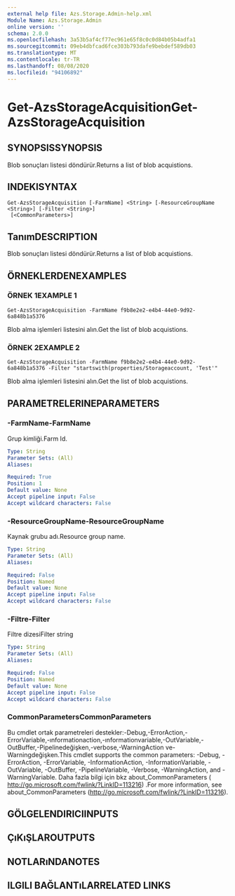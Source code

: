 ```yaml
---
external help file: Azs.Storage.Admin-help.xml
Module Name: Azs.Storage.Admin
online version: ''
schema: 2.0.0
ms.openlocfilehash: 3a53b5af4cf77ec961e65f8c0c0d84b05b4adfa1
ms.sourcegitcommit: 09eb4dbfcad6fce303b793dafe9bebdef589db03
ms.translationtype: MT
ms.contentlocale: tr-TR
ms.lasthandoff: 08/08/2020
ms.locfileid: "94106892"
---
```

# <span data-ttu-id="85a57-101">Get-AzsStorageAcquisition</span><span class="sxs-lookup"><span data-stu-id="85a57-101">Get-AzsStorageAcquisition</span></span>

## <span data-ttu-id="85a57-102">SYNOPSIS</span><span class="sxs-lookup"><span data-stu-id="85a57-102">SYNOPSIS</span></span>
<span data-ttu-id="85a57-103">Blob sonuçları listesi döndürür.</span><span class="sxs-lookup"><span data-stu-id="85a57-103">Returns a list of blob acquistions.</span></span>

## <span data-ttu-id="85a57-104">INDEKI</span><span class="sxs-lookup"><span data-stu-id="85a57-104">SYNTAX</span></span>

```
Get-AzsStorageAcquisition [-FarmName] <String> [-ResourceGroupName <String>] [-Filter <String>]
 [<CommonParameters>]
```

## <span data-ttu-id="85a57-105">Tanım</span><span class="sxs-lookup"><span data-stu-id="85a57-105">DESCRIPTION</span></span>
<span data-ttu-id="85a57-106">Blob sonuçları listesi döndürür.</span><span class="sxs-lookup"><span data-stu-id="85a57-106">Returns a list of blob acquistions.</span></span>

## <span data-ttu-id="85a57-107">ÖRNEKLERDEN</span><span class="sxs-lookup"><span data-stu-id="85a57-107">EXAMPLES</span></span>

### <span data-ttu-id="85a57-108">ÖRNEK 1</span><span class="sxs-lookup"><span data-stu-id="85a57-108">EXAMPLE 1</span></span>
```
Get-AzsStorageAcquisition -FarmName f9b8e2e2-e4b4-44e0-9d92-6a848b1a5376
```

<span data-ttu-id="85a57-109">Blob alma işlemleri listesini alın.</span><span class="sxs-lookup"><span data-stu-id="85a57-109">Get the list of blob acquistions.</span></span>

### <span data-ttu-id="85a57-110">ÖRNEK 2</span><span class="sxs-lookup"><span data-stu-id="85a57-110">EXAMPLE 2</span></span>
```
Get-AzsStorageAcquisition -FarmName f9b8e2e2-e4b4-44e0-9d92-6a848b1a5376 -Filter "startswith(properties/Storageaccount, 'Test'"
```

<span data-ttu-id="85a57-111">Blob alma işlemleri listesini alın.</span><span class="sxs-lookup"><span data-stu-id="85a57-111">Get the list of blob acquistions.</span></span>

## <span data-ttu-id="85a57-112">PARAMETRELERINE</span><span class="sxs-lookup"><span data-stu-id="85a57-112">PARAMETERS</span></span>

### <span data-ttu-id="85a57-113">-FarmName</span><span class="sxs-lookup"><span data-stu-id="85a57-113">-FarmName</span></span>
<span data-ttu-id="85a57-114">Grup kimliği.</span><span class="sxs-lookup"><span data-stu-id="85a57-114">Farm Id.</span></span>

```yaml
Type: String
Parameter Sets: (All)
Aliases:

Required: True
Position: 1
Default value: None
Accept pipeline input: False
Accept wildcard characters: False
```

### <span data-ttu-id="85a57-115">-ResourceGroupName</span><span class="sxs-lookup"><span data-stu-id="85a57-115">-ResourceGroupName</span></span>
<span data-ttu-id="85a57-116">Kaynak grubu adı.</span><span class="sxs-lookup"><span data-stu-id="85a57-116">Resource group name.</span></span>

```yaml
Type: String
Parameter Sets: (All)
Aliases:

Required: False
Position: Named
Default value: None
Accept pipeline input: False
Accept wildcard characters: False
```

### <span data-ttu-id="85a57-117">-Filtre</span><span class="sxs-lookup"><span data-stu-id="85a57-117">-Filter</span></span>
<span data-ttu-id="85a57-118">Filtre dizesi</span><span class="sxs-lookup"><span data-stu-id="85a57-118">Filter string</span></span>

```yaml
Type: String
Parameter Sets: (All)
Aliases:

Required: False
Position: Named
Default value: None
Accept pipeline input: False
Accept wildcard characters: False
```

### <span data-ttu-id="85a57-119">CommonParameters</span><span class="sxs-lookup"><span data-stu-id="85a57-119">CommonParameters</span></span>
<span data-ttu-id="85a57-120">Bu cmdlet ortak parametreleri destekler:-Debug,-ErrorAction,-ErrorVariable,-ınformationaction,-ınformationvariable,-OutVariable,-OutBuffer,-Pipelinedeğişken,-verbose,-WarningAction ve-Warningdeğişken.</span><span class="sxs-lookup"><span data-stu-id="85a57-120">This cmdlet supports the common parameters: -Debug, -ErrorAction, -ErrorVariable, -InformationAction, -InformationVariable, -OutVariable, -OutBuffer, -PipelineVariable, -Verbose, -WarningAction, and -WarningVariable.</span></span> <span data-ttu-id="85a57-121">Daha fazla bilgi için bkz about_CommonParameters ( http://go.microsoft.com/fwlink/?LinkID=113216) .</span><span class="sxs-lookup"><span data-stu-id="85a57-121">For more information, see about_CommonParameters (http://go.microsoft.com/fwlink/?LinkID=113216).</span></span>

## <span data-ttu-id="85a57-122">GÖLGELENDIRICI</span><span class="sxs-lookup"><span data-stu-id="85a57-122">INPUTS</span></span>

## <span data-ttu-id="85a57-123">ÇıKıŞLAR</span><span class="sxs-lookup"><span data-stu-id="85a57-123">OUTPUTS</span></span>

## <span data-ttu-id="85a57-124">NOTLARıNDA</span><span class="sxs-lookup"><span data-stu-id="85a57-124">NOTES</span></span>

## <span data-ttu-id="85a57-125">ILGILI BAĞLANTıLAR</span><span class="sxs-lookup"><span data-stu-id="85a57-125">RELATED LINKS</span></span>
